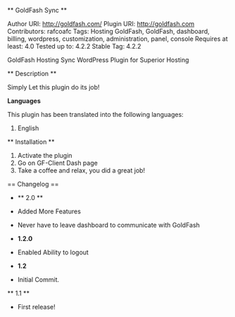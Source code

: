 ** GoldFash Sync **

Author URI: http://goldfash.com/
Plugin URI: http://goldfash.com 
Contributors: rafcoafc
Tags: Hosting GoldFash, GoldFash, dashboard, billing, wordpress, customization, administration, panel, console
Requires at least: 4.0
Tested up to: 4.2.2
Stable Tag: 4.2.2

GoldFash Hosting Sync WordPress Plugin for Superior Hosting

** Description **

Simply Let this plugin do its job!


**Languages**

This plugin has been translated into the following languages:

1. English

** Installation **

1. Activate the plugin
2. Go on GF-Client Dash page
3. Take a coffee and relax, you did a great job!


== Changelog ==
* ** 2.0 **
* Added More Features
* Never have to leave dashboard to communicate with GoldFash
* **1.2.0**  
* Enabled Ability to logout

* **1.2** 
* Initial Commit.

** 1.1 **

* First release!
